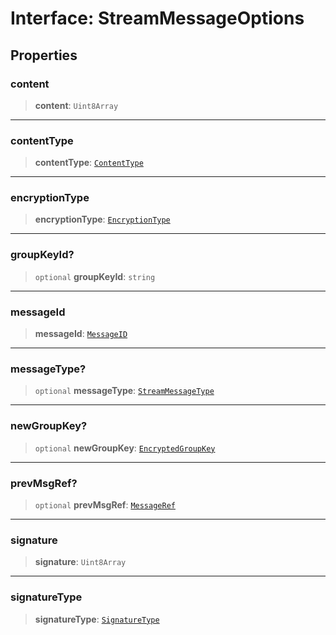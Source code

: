# Interface: StreamMessageOptions

## Properties

### content

> **content**: `Uint8Array`

***

### contentType

> **contentType**: [`ContentType`](../enumerations/ContentType.md)

***

### encryptionType

> **encryptionType**: [`EncryptionType`](../enumerations/EncryptionType.md)

***

### groupKeyId?

> `optional` **groupKeyId**: `string`

***

### messageId

> **messageId**: [`MessageID`](../classes/MessageID.md)

***

### messageType?

> `optional` **messageType**: [`StreamMessageType`](../enumerations/StreamMessageType.md)

***

### newGroupKey?

> `optional` **newGroupKey**: [`EncryptedGroupKey`](../classes/EncryptedGroupKey.md)

***

### prevMsgRef?

> `optional` **prevMsgRef**: [`MessageRef`](../classes/MessageRef.md)

***

### signature

> **signature**: `Uint8Array`

***

### signatureType

> **signatureType**: [`SignatureType`](../enumerations/SignatureType.md)
